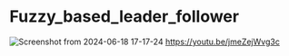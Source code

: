 # Fuzzy_based_leader_follower
![Screenshot from 2024-06-18 17-17-24](https://github.com/manishalingala/Fuzzy_based_leader_follower/assets/126858801/6d4ba42b-0bdb-43e4-8527-f350f9dc042f)
https://youtu.be/jmeZejWvg3c
